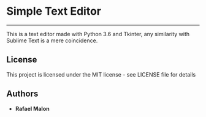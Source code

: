 # Simple Text Editor
---
This is a text editor made with Python 3.6 and Tkinter, any similarity with Sublime Text is a mere coincidence.

## License
This project is licensed under the MIT license - see LICENSE file for details

## Authors
- **Rafael Malon**
